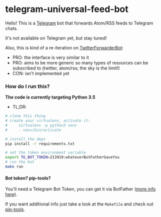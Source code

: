 # telegram-universal-feed-bot
Hello! This is a [Telegram](https://telegram.org) bot that forwards Atom/RSS feeds to Telegram chats.

It's not available on Telegram yet, but stay tuned!

Also, this is kind of a re-iteration on [TwitterForwarderBot](https://github.com/franciscod/telegram-twitter-forwarder-bot):
 - PRO: the interface is very similar to it
 - PRO: aims to be more generic so many types of resources can be subscribed to (twitter, atom/rss; the sky is the limit!)
 - CON: isn't implemented yet


### How do I run this?

**The code is currently targeting Python 3.5**

- TL;DR:

```sh
# clone this thing
# create your virtualenv, activate it:
#     virtualenv -p python3 venv
#     . venv/bin/activate

# install the deps
pip install -r requirements.txt

# set the token environment variable
export TG_BOT_TOKEN=213919:whateverBotFatherGaveYou
# run the bot
make run
```


#### Bot token? pip-tools?

You'll need a Telegram Bot Token, you can get it via BotFather ([more info here](https://core.telegram.org/bots)).

If you want additional info just take a look at the `Makefile` and check out [pip-tools](https://github.com/nvie/pip-tools).
